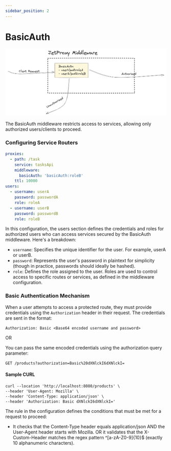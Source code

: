 ```yaml
---
sidebar_position: 2
---
```


# BasicAuth

![alt text](basic-auth-middleware.png)

The BasicAuth middleware restricts access to services, allowing only authorized users/clients to proceed.

### Configuring Service Routers

```yaml
proxies:
  - path: /task
    service: tasksApi
    middleware:
      basicAuth: 'basicAuth:roleB'
    ttl: 10000
users:
  - username: userA
    password: passwordA
    role: roleA
  - username: userB
    password: passwordB
    role: roleB
```

In this configuration, the users section defines the credentials and roles for authorized users who can access services secured by the BasicAuth middleware. Here's a breakdown:

* `username`: Specifies the unique identifier for the user. For example, userA or userB.
* `password`: Represents the user's password in plaintext for simplicity (though in practice, passwords should ideally be hashed).
* `role`: Defines the role assigned to the user. Roles are used to control access to specific routes or services, as defined in the middleware configuration.

### Basic Authentication Mechanism

When a user attempts to access a protected route, they must provide credentials using the `Authorization` header in their request. The credentials are sent in the format:

```
Authorization: Basic <Base64 encoded username and password>
```

OR 

You can pass the same encoded credentials using the authorization query parameter:
```
GET /products?authorization=Basic%20dXNlckI6dXNlckI=
```

#### Sample CURL
```
curl --location 'http://localhost:8080/products' \
--header 'User-Agent: Mozilla' \
--header 'Content-Type: application/json' \
--header 'Authorization: Basic dXNlckI6dXNlckI='
```

The rule in the configuration defines the conditions that must be met for a request to proceed:

* It checks that the Content-Type header equals application/json AND the User-Agent header starts with Mozilla.
OR it validates that the X-Custom-Header matches the regex pattern ^[a-zA-Z0-9]{10}$ (exactly 10 alphanumeric characters).